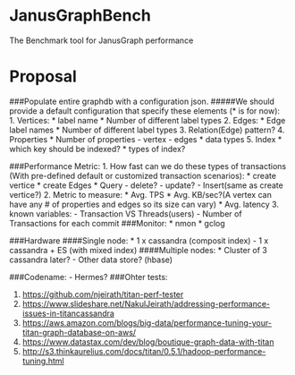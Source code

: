 # JanusGraphBench
The Benchmark tool for JanusGraph performance
# Proposal 
###Populate entire graphdb with a configuration json. 
#####We should provide a default configuration that specify these elements (* is for now):  
	1. Vertices:
		* label name
		* Number of different label types
	2. Edges:
		* Edge label names
		* Number of different label types
	3. Relation(Edge) pattern?
	4. Properties
		* Number of properties
		  - vertex
		  - edges
		* data types
	5. Index
		* which key should be indexed?
		* types of index?
	
###Performance Metric:
	1. How fast can we do these types of transactions (With pre-defined default or customized transaction scenarios):
		* create vertice
		* create Edges
		* Query
		- delete?
		- update?
		- Insert(same as create vertice?)
	2. Metric to measure:
		* Avg. TPS
		* Avg. KB/sec?(A vertex can have any # of properties and edges so its size can vary)
		* Avg. latency
	3. known variables:
		- Transaction VS Threads(users)
		- Number of Transactions for each commit
###Monitor:
	* nmon
	* gclog
	
	
###Hardware
####Single node:
	* 1 x cassandra (composit index)
	- 1 x cassandra + ES (with mixed index)
####Multiple nodes:
	* Cluster of 3 cassandra later?
	- Other data store? (hbase)
	
###Codename:
	- Hermes?
###Ohter tests:
  1. https://github.com/njeirath/titan-perf-tester 
  2. https://www.slideshare.net/NakulJeirath/addressing-performance-issues-in-titancassandra
  3. https://aws.amazon.com/blogs/big-data/performance-tuning-your-titan-graph-database-on-aws/
  4. https://www.datastax.com/dev/blog/boutique-graph-data-with-titan
  5. http://s3.thinkaurelius.com/docs/titan/0.5.1/hadoop-performance-tuning.html
